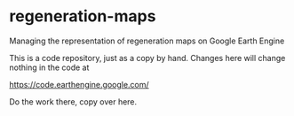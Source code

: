 # regeneration-maps
Managing the representation of regeneration maps on Google Earth Engine

This is a code repository, just as a copy by hand. Changes here will change nothing in the code at 

https://code.earthengine.google.com/

Do the work there, copy over here. 